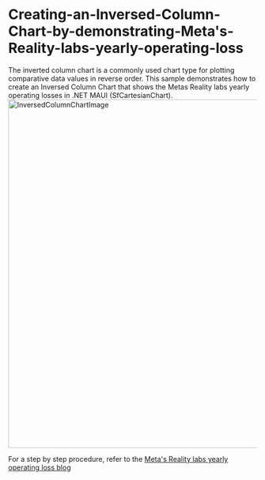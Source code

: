 # Creating-an-Inversed-Column-Chart-by-demonstrating-Meta's-Reality-labs-yearly-operating-loss
The inverted column chart is a commonly used chart type for plotting comparative data values in reverse order. This sample demonstrates how to create an Inversed Column Chart that shows the Metas Reality labs yearly operating losses in .NET MAUI (SfCartesianChart).
<img width="705" alt="InversedColumnChartImage" src="https://user-images.githubusercontent.com/105496706/233114790-3b9a0ac8-228f-494b-a897-73790479c706.png">

For a step by step procedure, refer to the [Meta's Reality labs yearly operating loss blog]() 
